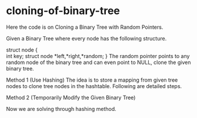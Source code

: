 # cloning-of-binary-tree
Here the code is on Cloning a Binary Tree with Random Pointers.

Given a Binary Tree where every node has the following structure. 

struct node {  
    int key; 
    struct node *left,*right,*random;
} 
The random pointer points to any random node of the binary tree and can even point to NULL, clone the given binary tree.

Method 1 (Use Hashing) 
The idea is to store a mapping from given tree nodes to clone tree nodes in the hashtable. Following are detailed steps.

Method 2 (Temporarily Modify the Given Binary Tree)

Now we are solving through hashing method.

